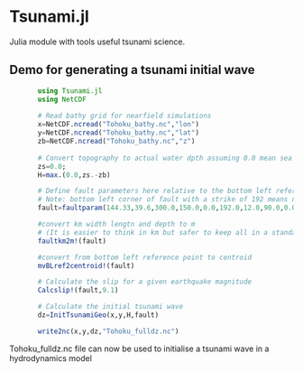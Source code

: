 # Tsunami.jl
Julia module with tools useful tsunami science.

## Demo for generating a tsunami initial wave
 ```julia      
        using Tsunami.jl
        using NetCDF
        
        # Read bathy grid for nearfield simulations
        x=NetCDF.ncread("Tohoku_bathy.nc","lon")
        y=NetCDF.ncread("Tohoku_bathy.nc","lat")
        zb=NetCDF.ncread("Tohoku_bathy.nc","z")
        
        # Convert topography to actual water dpth assuming 0.0 mean sea level
        zs=0.0;
        H=max.(0.0,zs.-zb)

        # Define fault parameters here relative to the bottom left reference point
        # Note: bottom left corner of fault with a strike of 192 means north east corner
        fault=faultparam(144.33,39.6,300.0,150.0,0.0,192.0,12.0,90.0,0.0,0.0,0.0);

        #convert km width lengtn and depth to m
        # (It is easier to think in km but safer to keep all in a standard unit [m])
        faultkm2m!(fault)

        #convert from bottom left reference point to centroid
        mvBLref2centroid!(fault)

        # Calculate the slip for a given earthquake magnitude
        Calcslip!(fault,9.1)

        # Calculate the initial tsunami wave
        dz=InitTsunamiGeo(x,y,H,fault)

        write2nc(x,y,dz,"Tohoku_fulldz.nc")
  ```
        
 Tohoku_fulldz.nc file can now be used to initialise a tsunami wave in a hydrodynamics model 

        

